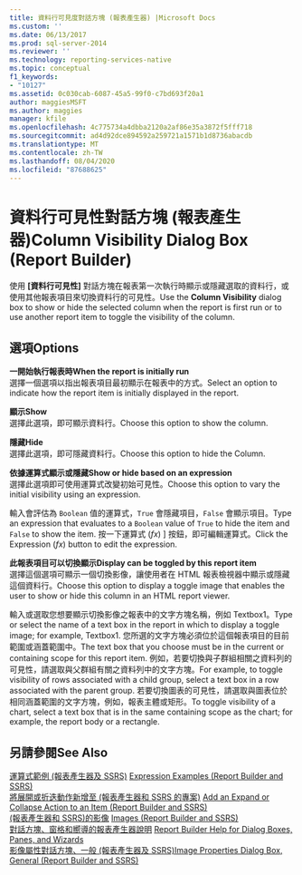 ```yaml
---
title: 資料行可見度對話方塊 (報表產生器) |Microsoft Docs
ms.custom: ''
ms.date: 06/13/2017
ms.prod: sql-server-2014
ms.reviewer: ''
ms.technology: reporting-services-native
ms.topic: conceptual
f1_keywords:
- "10127"
ms.assetid: 0c030cab-6087-45a5-99f0-c7bd693f20a1
author: maggiesMSFT
ms.author: maggies
manager: kfile
ms.openlocfilehash: 4c775734a4dbba2120a2af86e35a3872f5fff718
ms.sourcegitcommit: ad4d92dce894592a259721a1571b1d8736abacdb
ms.translationtype: MT
ms.contentlocale: zh-TW
ms.lasthandoff: 08/04/2020
ms.locfileid: "87688625"
---
```

# <a name="column-visibility-dialog-box-report-builder"></a><span data-ttu-id="461e3-102">資料行可見性對話方塊 (報表產生器)</span><span class="sxs-lookup"><span data-stu-id="461e3-102">Column Visibility Dialog Box (Report Builder)</span></span>
  <span data-ttu-id="461e3-103">使用 **[資料行可見性]** 對話方塊在報表第一次執行時顯示或隱藏選取的資料行，或使用其他報表項目來切換資料行的可見性。</span><span class="sxs-lookup"><span data-stu-id="461e3-103">Use the **Column Visibility** dialog box to show or hide the selected column when the report is first run or to use another report item to toggle the visibility of the column.</span></span>  
  
## <a name="options"></a><span data-ttu-id="461e3-104">選項</span><span class="sxs-lookup"><span data-stu-id="461e3-104">Options</span></span>  
 <span data-ttu-id="461e3-105">**一開始執行報表時**</span><span class="sxs-lookup"><span data-stu-id="461e3-105">**When the report is initially run**</span></span>  
 <span data-ttu-id="461e3-106">選擇一個選項以指出報表項目最初顯示在報表中的方式。</span><span class="sxs-lookup"><span data-stu-id="461e3-106">Select an option to indicate how the report item is initially displayed in the report.</span></span>  
  
 <span data-ttu-id="461e3-107">**顯示**</span><span class="sxs-lookup"><span data-stu-id="461e3-107">**Show**</span></span>  
 <span data-ttu-id="461e3-108">選擇此選項，即可顯示資料行。</span><span class="sxs-lookup"><span data-stu-id="461e3-108">Choose this option to show the column.</span></span>  
  
 <span data-ttu-id="461e3-109">**隱藏**</span><span class="sxs-lookup"><span data-stu-id="461e3-109">**Hide**</span></span>  
 <span data-ttu-id="461e3-110">選擇此選項，即可隱藏資料行。</span><span class="sxs-lookup"><span data-stu-id="461e3-110">Choose this option to hide the Column.</span></span>  
  
 <span data-ttu-id="461e3-111">**依據運算式顯示或隱藏**</span><span class="sxs-lookup"><span data-stu-id="461e3-111">**Show or hide based on an expression**</span></span>  
 <span data-ttu-id="461e3-112">選擇此選項即可使用運算式改變初始可見性。</span><span class="sxs-lookup"><span data-stu-id="461e3-112">Choose this option to vary the initial visibility using an expression.</span></span>  
  
 <span data-ttu-id="461e3-113">輸入會評估為 `Boolean` 值的運算式，`True` 會隱藏項目，`False` 會顯示項目。</span><span class="sxs-lookup"><span data-stu-id="461e3-113">Type an expression that evaluates to a `Boolean` value of `True` to hide the item and `False` to show the item.</span></span> <span data-ttu-id="461e3-114">按一下運算式 (*fx*) ] 按鈕，即可編輯運算式。</span><span class="sxs-lookup"><span data-stu-id="461e3-114">Click the Expression (*fx*) button to edit the expression.</span></span>  
  
 <span data-ttu-id="461e3-115">**此報表項目可以切換顯示**</span><span class="sxs-lookup"><span data-stu-id="461e3-115">**Display can be toggled by this report item**</span></span>  
 <span data-ttu-id="461e3-116">選擇這個選項可顯示一個切換影像，讓使用者在 HTML 報表檢視器中顯示或隱藏這個資料行。</span><span class="sxs-lookup"><span data-stu-id="461e3-116">Choose this option to display a toggle image that enables the user to show or hide this column in an HTML report viewer.</span></span>  
  
 <span data-ttu-id="461e3-117">輸入或選取您想要顯示切換影像之報表中的文字方塊名稱，例如 Textbox1。</span><span class="sxs-lookup"><span data-stu-id="461e3-117">Type or select the name of a text box in the report in which to display a toggle image; for example, Textbox1.</span></span> <span data-ttu-id="461e3-118">您所選的文字方塊必須位於這個報表項目的目前範圍或涵蓋範圍中。</span><span class="sxs-lookup"><span data-stu-id="461e3-118">The text box that you choose must be in the current or containing scope for this report item.</span></span> <span data-ttu-id="461e3-119">例如，若要切換與子群組相關之資料列的可見性，請選取與父群組有關之資料列中的文字方塊。</span><span class="sxs-lookup"><span data-stu-id="461e3-119">For example, to toggle visibility of rows associated with a child group, select a text box in a row associated with the parent group.</span></span> <span data-ttu-id="461e3-120">若要切換圖表的可見性，請選取與圖表位於相同涵蓋範圍的文字方塊，例如，報表主體或矩形。</span><span class="sxs-lookup"><span data-stu-id="461e3-120">To toggle visibility of a chart, select a text box that is in the same containing scope as the chart; for example, the report body or a rectangle.</span></span>  
  
## <a name="see-also"></a><span data-ttu-id="461e3-121">另請參閱</span><span class="sxs-lookup"><span data-stu-id="461e3-121">See Also</span></span>  
 <span data-ttu-id="461e3-122">[運算式範例 &#40;報表產生器及 SSRS&#41;](report-design/expression-examples-report-builder-and-ssrs.md) </span><span class="sxs-lookup"><span data-stu-id="461e3-122">[Expression Examples &#40;Report Builder and SSRS&#41;](report-design/expression-examples-report-builder-and-ssrs.md) </span></span>  
 <span data-ttu-id="461e3-123">[將展開或折迭動作新增至 &#40;報表產生器和 SSRS 的專案&#41;](report-design/add-an-expand-or-collapse-action-to-an-item-report-builder-and-ssrs.md) </span><span class="sxs-lookup"><span data-stu-id="461e3-123">[Add an Expand or Collapse Action to an Item &#40;Report Builder and SSRS&#41;](report-design/add-an-expand-or-collapse-action-to-an-item-report-builder-and-ssrs.md) </span></span>  
 <span data-ttu-id="461e3-124">[&#40;報表產生器和 SSRS&#41;的影像](report-design/images-report-builder-and-ssrs.md) </span><span class="sxs-lookup"><span data-stu-id="461e3-124">[Images &#40;Report Builder and SSRS&#41;](report-design/images-report-builder-and-ssrs.md) </span></span>  
 <span data-ttu-id="461e3-125">[對話方塊、窗格和嚮導的報表產生器說明](../../2014/reporting-services/report-builder-help-for-dialog-boxes-panes-and-wizards.md) </span><span class="sxs-lookup"><span data-stu-id="461e3-125">[Report Builder Help for Dialog Boxes, Panes, and Wizards](../../2014/reporting-services/report-builder-help-for-dialog-boxes-panes-and-wizards.md) </span></span>  
 [<span data-ttu-id="461e3-126">影像屬性對話方塊、一般 &#40;報表產生器及 SSRS&#41;</span><span class="sxs-lookup"><span data-stu-id="461e3-126">Image Properties Dialog Box, General &#40;Report Builder and SSRS&#41;</span></span>](../../2014/reporting-services/image-properties-dialog-box-general-report-builder-and-ssrs.md)  
  
  
